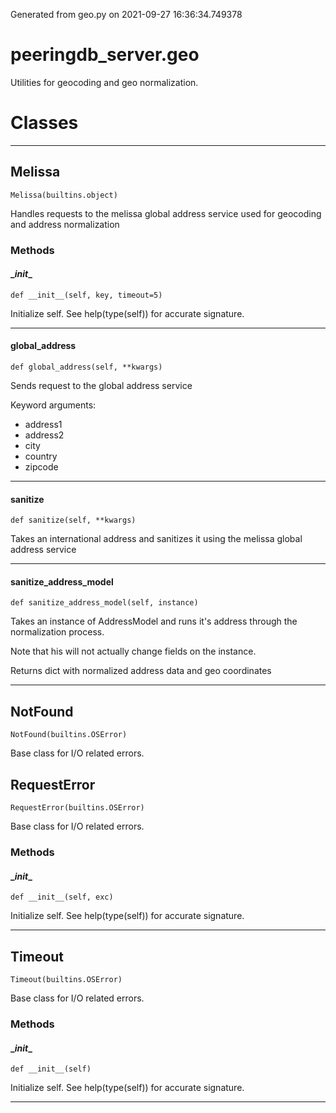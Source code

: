 Generated from geo.py on 2021-09-27 16:36:34.749378

# peeringdb_server.geo

Utilities for geocoding and geo normalization.

# Classes
---

## Melissa

```
Melissa(builtins.object)
```

Handles requests to the melissa global address
service used for geocoding and address normalization


### Methods

#### \__init__
`def __init__(self, key, timeout=5)`

Initialize self.  See help(type(self)) for accurate signature.

---
#### global_address
`def global_address(self, **kwargs)`

Sends request to the global address service

Keyword arguments:

- address1
- address2
- city
- country
- zipcode

---
#### sanitize
`def sanitize(self, **kwargs)`

Takes an international address and sanitizes it
using the melissa global address service

---
#### sanitize_address_model
`def sanitize_address_model(self, instance)`

Takes an instance of AddressModel and
runs it's address through the normalization
process.

Note that his will not actually change fields
on the instance.

Returns dict with normalized address data and
geo coordinates

---

## NotFound

```
NotFound(builtins.OSError)
```

Base class for I/O related errors.


## RequestError

```
RequestError(builtins.OSError)
```

Base class for I/O related errors.


### Methods

#### \__init__
`def __init__(self, exc)`

Initialize self.  See help(type(self)) for accurate signature.

---

## Timeout

```
Timeout(builtins.OSError)
```

Base class for I/O related errors.


### Methods

#### \__init__
`def __init__(self)`

Initialize self.  See help(type(self)) for accurate signature.

---

